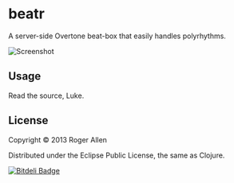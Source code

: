 # beatr

A server-side Overtone beat-box that easily handles polyrhythms.

![Screenshot](https://github.com/rogerallen/beatr/raw/master/beatr-anim.gif)

## Usage

Read the source, Luke.

## License

Copyright © 2013 Roger Allen

Distributed under the Eclipse Public License, the same as Clojure.


[![Bitdeli Badge](https://d2weczhvl823v0.cloudfront.net/rogerallen/beatr/trend.png)](https://bitdeli.com/free "Bitdeli Badge")
